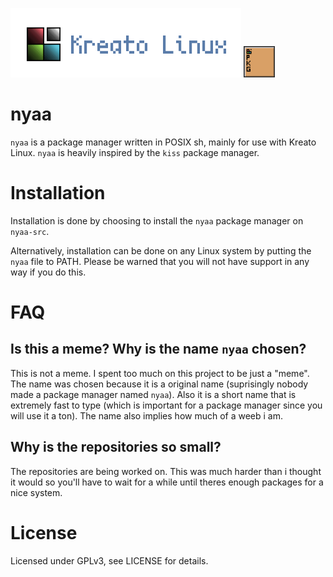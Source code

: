 <p align="left">
<img src="https://github.com/Kreato-Linux/logo/blob/master/withtext.png"> 
  <img src="https://github.com/Kreato-Linux/logo/blob/master/pkg.png" height="10%" width="10%">
</p>

# nyaa
`nyaa` is a package manager written in POSIX sh, mainly for use with Kreato Linux.
`nyaa` is heavily inspired by the `kiss` package manager.

# Installation
Installation is done by choosing to install the `nyaa` package manager on `nyaa-src`.

Alternatively, installation can be done on any Linux system by putting the `nyaa` file to PATH.
Please be warned that you will not have support in any way if you do this.

# FAQ

## Is this a meme? Why is the name `nyaa` chosen?
This is not a meme.
I spent too much on this project to be just a "meme".
The name was chosen because it is a original name (suprisingly nobody made a package manager named `nyaa`). 
Also it is a short name that is extremely fast to type (which is important for a package manager since you will use it a ton). 
The name also implies how much of a weeb i am.

## Why is the repositories so small?
The repositories are being worked on. This was much harder than i thought it would so you'll have to wait for a while until theres enough packages for a nice system.

# License
Licensed under GPLv3, see LICENSE for details.
